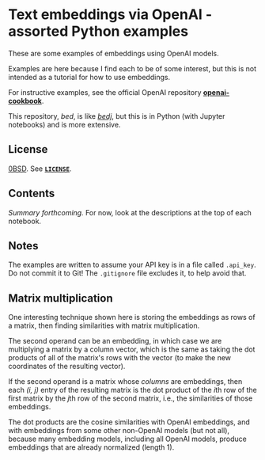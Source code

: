 <!-- SPDX-License-Identifier: 0BSD -->

# Text embeddings via OpenAI - assorted Python examples

These are some examples of embeddings using OpenAI models.

Examples are here because I find each to be of some interest, but this is not
intended as a tutorial for how to use embeddings.

For instructive examples, see the official OpenAI repository
[**openai-cookbook**](https://github.com/openai/openai-cookbook).

This repository, *bed*, is like [*bedj*](https://github.com/EliahKagan/bedj),
but this is in Python (with Jupyter notebooks) and is more extensive.

## License

[0BSD](https://spdx.org/licenses/0BSD.html). See [**`LICENSE`**](LICENSE).

## Contents

*Summary forthcoming.* For now, look at the descriptions at the top of each
notebook.

## Notes

The examples are written to assume your API key is in a file called `.api_key`.
Do not commit it to Git! The `.gitignore` file excludes it, to help avoid that.

## Matrix multiplication

One interesting technique shown here is storing the embeddings as rows of a
matrix, then finding similarities with matrix multiplication.

The second operand can be an embedding, in which case we are multiplying a
matrix by a column vector, which is the same as taking the dot products of all
of the matrix's rows with the vector (to make the new coordinates of the
resulting vector).

If the second operand is a matrix whose *columns* are embeddings, then each
*(i, j)* entry of the resulting matrix is the dot product of the *i*th row of
the first matrix by the *j*th row of the second matrix, i.e., the similarities
of those embeddings.

The dot products are the cosine similarities with OpenAI embeddings, and with
embeddings from some other non-OpenAI models (but not all), because many
embedding models, including all OpenAI models, produce embeddings that are
already normalized (length 1).
